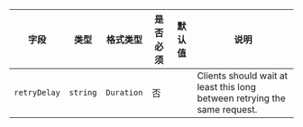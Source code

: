 | 字段 | 类型 | 格式类型 | 是否必须 | 默认值 | 说明 |
|---|---|---|---|---|---|
| `retryDelay` | `string` | `Duration` | 否 |  | Clients should wait at least this long between retrying the same request. |
